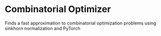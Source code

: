 # Combinatorial Optimizer

Finds a fast approximation to combinatorial optimization problems using sinkhorn normalization and PyTorch